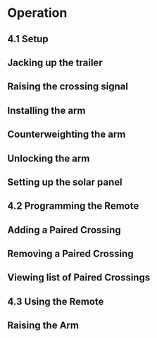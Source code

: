# Operation
## 4.1 Setup

**Jacking up the trailer**
---
**Raising the crossing signal**
---
**Installing the arm**
---
**Counterweighting the arm**
---
**Unlocking the arm**
---
**Setting up the solar panel**
---

## 4.2 Programming the Remote

**Adding a Paired Crossing**
---
**Removing a Paired Crossing**
---
**Viewing list of Paired Crossings**
---

## 4.3 Using the Remote
  
**Raising the Arm**
---
